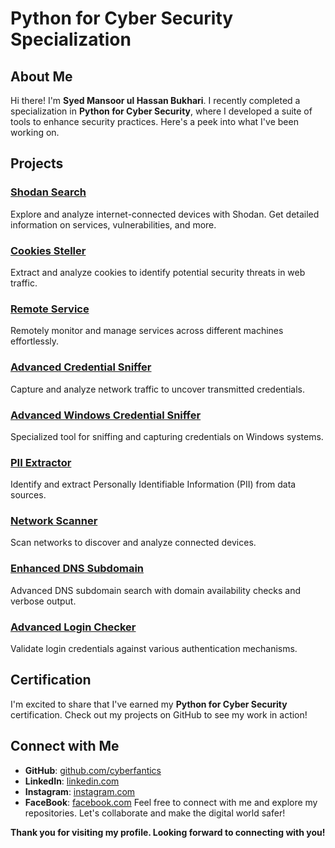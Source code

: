 # Python for Cyber Security Specialization

## About Me

Hi there! I'm **Syed Mansoor ul Hassan Bukhari**. I recently completed a specialization in **Python for Cyber Security**, where I developed a suite of tools to enhance security practices. Here's a peek into what I've been working on.

## Projects

### [Shodan Search](https://github.com/cyberfantics/shodan_search)
Explore and analyze internet-connected devices with Shodan. Get detailed information on services, vulnerabilities, and more.

### [Cookies Steller](https://github.com/cyberfantics/cookies-steller)
Extract and analyze cookies to identify potential security threats in web traffic.

### [Remote Service](https://github.com/cyberfantics/remote-service)
Remotely monitor and manage services across different machines effortlessly.

### [Advanced Credential Sniffer](https://github.com/cyberfantics/advanced_credential_sniffer)
Capture and analyze network traffic to uncover transmitted credentials.

### [Advanced Windows Credential Sniffer](https://github.com/cyberfantics/advanced_window_credential_sniffer)
Specialized tool for sniffing and capturing credentials on Windows systems.

### [PII Extractor](https://github.com/cyberfantics/pii_extractor)
Identify and extract Personally Identifiable Information (PII) from data sources.

### [Network Scanner](https://github.com/cyberfantics/network-scanner)
Scan networks to discover and analyze connected devices.

### [Enhanced DNS Subdomain](https://github.com/cyberfantics/enhanced-dns-subdomain)
Advanced DNS subdomain search with domain availability checks and verbose output.

### [Advanced Login Checker](https://github.com/cyberfantics/advanced-login-checker)
Validate login credentials against various authentication mechanisms.

## Certification

I'm excited to share that I've earned my **Python for Cyber Security** certification. Check out my projects on GitHub to see my work in action!

## Connect with Me

- **GitHub**: [github.com/cyberfantics](https://github.com/cyberfantics)
- **LinkedIn**: [linkedin.com](https://www.linkedin.com/in/mansoor-bukhari-77549a264/)
- **Instagram**: [instagram.com](https://www.instagram.com/cyberfantics)
- **FaceBook**: [facebook.com](https://www.facebook.com/mansoorulhassan860)
Feel free to connect with me and explore my repositories. Let's collaborate and make the digital world safer!

**Thank you for visiting my profile. Looking forward to connecting with you!**
